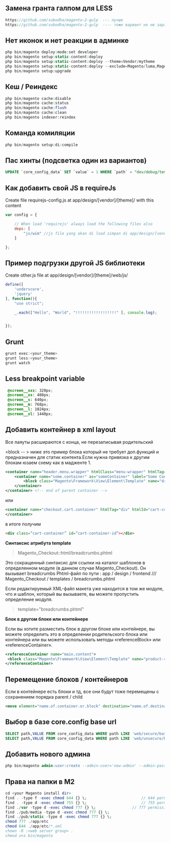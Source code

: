 ## Замена гранта галпом для LESS
```php 
https://github.com/subodha/magento-2-gulp  --- лучше
https://github.com/subodha/magento-2-gulp  ---- тоже вариант но не заработал
```
## Нет иконок и нет реакции в админке

```php
php bin/magento deploy:mode:set developer
php bin/magento setup:static-content:deploy
php bin/magento setup:static-content:deploy --theme=Vendor/mytheme
php bin/magento setup:static-content:deploy --exclude=Magento/luma,Magento/blank
php bin/magento setup:upgrade
```
## Кеш / Реиндекс

```php
php bin/magento cache:disable
php bin/magento cache:status
php bin/magento cache:flush
php bin/magento cache:clean
php bin/magento indexer:reindex
```
## Команда комиляции

```php
php bin/magento setup:di:compile
```
## Пас хинты (подсветка один из вариантов)

```sql
UPDATE `core_config_data` SET `value` = 1 WHERE `path` = "dev/debug/template_hints_storefront"
```
## Как добавить свой JS в requireJs

Create file requirejs-config.js at app/design/[vendor]/[theme]/ with this content

```js
var config = {

    // When load 'requirejs' always load the following files also
    deps: [
        "js/wim" //js file yang akan di load simpan di app/design/[vendor]/[theme]/web/js
    ]

};
```
## Пример подгрузки другой JS библиотеки

Create other.js file at app/design/[vendor]/[theme]/web/js/

```js
define([
    'underscore',
    'jquery'
], function(){
    "use strict";

    _.each(["Hello", "World", "!!!!!!!!!!!!!!!!!!" ], console.log);


});
```
## Grunt

```js
grunt exec:<your_theme>
grunt less:<your_theme>
grunt watch
```
## Less breakpoint variable

```css
 @screen__xxs: 320px;
 @screen__xs: 480px;
 @screen__s: 640px;
 @screen__m: 768px;
 @screen__l: 1024px;
 @screen__xl: 1440px;
```
## Добавить контейнер в xml layout
Все лаяуты расшираются с конца, не перезаписывая родительский

<block -- > ниже это пример блока который не требует доп.функций и предназначен для статик контента.Если нужна привязка к другим блокам юзаем схему как в мадженте 1.

```xml
<container name="header.menu.wrapper" htmlClass="menu-wrapper" htmlTag="div" after="header.panel.wrapper2"><!-- parent container -->
	<container name="some.container" as="someContainer" label="Some Container" htmlTag="div" htmlClass="some-container"><!-- new container -->
		<block class="Magento\Framework\View\Element\Template" name="dropdown.menu" template="Magento_Theme::html/dropdown_nav.phtml" /> <!-- the content load from phtml -->
	</container>
</container> <!-- end of parent container -->
```
или

```xml
<container name="checkout.cart.container" htmlTag="div" htmlId="cart-container-id" htmlClass="cart-container" before="-">
</container>
```
в итоге получим

```html
<div class=”cart-container” id=”cart-container-id”></div>
```

**Синтаксис атрибута template**

> Magento_Checkout::html/breadcrumbs.phtml

Это сокращенный синтаксис для ссылки на каталог шаблонов в определенном модуле (в данном случае Magento_Checkout). 
Он вызывает breadcrumbs Phtml-файл по пути : app / design / frontend /// Magento_Checkout / templates / breadcrumbs.phtml

Если редактируемый XML-файл макета уже находится в том же модуле, что и шаблон, который вы вызываете, вы можете пропустить определение модуля.

> template="breadcrumbs.phtml"

**Блок в другом блоке или контейнере**

Если вы хотите разместить блок в другом блоке или контейнере, вы можете определить это в определении родительского блока или контейнера или вы можете использовать методы «referenceBlock» или «referenceContainer».

```xml
<referenceContainer name="main.content">
 <block class="Magento\Framework\View\Element\Template" name="product-recommended-list" template="Magento_Catalog::product/list/product-recommendedlist.phtml"/>
</referenceContainer>
```

## Перемещение блоков / контейнеров 

Если в контейнере есть блоки и тд, все они будут тоже перемещены с сохранением порядка parent / child 

```xml
<move element="name.of.container.or.block" destination="name.of.destination.block.or.container" />
```

## Выбор в базе core.config base url

```sql
SELECT path,VALUE FROM core_config_data WHERE path LIKE 'web/secure/base%';
SELECT path,VALUE FROM core_config_data WHERE path LIKE 'web/unsecure/base%';
```

## Добавить нового админа

```sql
php bin/magento admin:user:create --admin-user='new-admin' --admin-password='!admin123!' --admin-email='info@domain.com' --admin-firstname='Jon' --admin-lastname='Doe'
```
## Права на папки в М2

```php
cd <your Magento install dir> 
find . -type f -exec chmod 644 {} \;                        // 644 permission for files
find . -type d -exec chmod 755 {} \;                        // 755 permission for directory 
find ./var -type d -exec chmod 777 {} \;                // 777 permission for var folder    
find ./pub/media -type d -exec chmod 777 {} \;
find ./pub/static -type d -exec chmod 777 {} \;
chmod 777 ./app/etc
chmod 644 ./app/etc/*.xml
chown -R :<web server group> .
chmod u+x bin/magento
```
